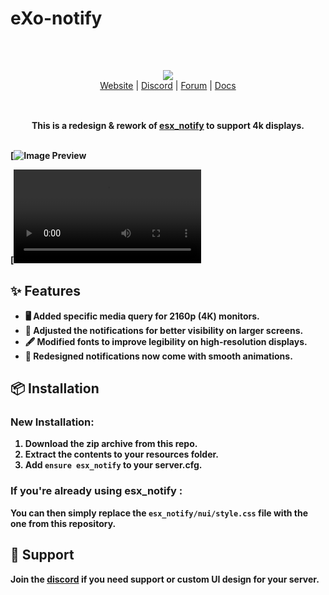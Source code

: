 # eXo-notify
<br/>

<div align="center" style="margin: 30px;">
  <a href="https://frvgs.com/">
    <img src="Soon" align="center" />
  </a>
  <br />
  <div align="center">
    <a href="">Website</a> |
    <a href="https://discord.gg/rkN4UusV">Discord</a> |
    <a href="">Forum</a> |
    <a href="">Docs</a>
  </div>
</div>

<br />

<div align="center">
  <strong>This is a redesign & rework of <a href="https://github.com/esx-framework/esx_core/tree/main/%5Bcore%5D/esx_notify">esx_notify</a> to support 4k displays.

<br />
<br />


</div>

[![Image Preview](https://media.discordapp.net/attachments/1175447569778876476/1176430010064707685/image.png?ex=656ed6d3&is=655c61d3&hm=85befa488e091fe9176a2a492a0947f2d6122d2bf3cfca5c83750fbc4edc6b99&=&format=webp)

[![Video Preview](https://cdn.discordapp.com/attachments/1175447569778876476/1176430016431652944/FiveM_by_Cfx.re_-_eXo_Dev___Built_V1_2023-11-21_13-21-11.mp4?ex=656ed6d4&is=655c61d4&hm=778ca2d174c8c5eb266db380721832fc8dd177e750379d5a822f422a9b944cbd&)

## ✨ Features

- 🖥️ Added specific media query for 2160p (4K) monitors.
- 📐 Adjusted the notifications for better visibility on larger screens.
- 🖋️ Modified fonts to improve legibility on high-resolution displays.
- 🎨 Redesigned notifications now come with smooth animations.

  
## 📦 Installation

### New Installation:
1. Download the zip archive from this repo.
2. Extract the contents to your resources folder.
3. Add `ensure esx_notify` to your server.cfg.

### If you're already using esx_notify :
You can then simply replace the `esx_notify/nui/style.css` file with the one from this repository.

## 🛟 Support

Join the [discord](https://discord.gg/rkN4UusV)  if you need support or custom UI design for your server.
